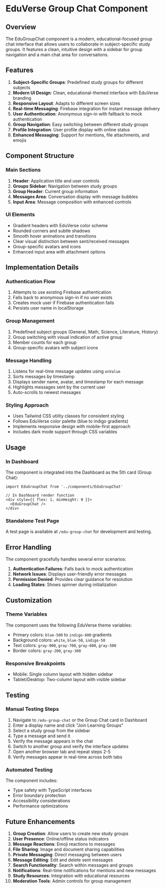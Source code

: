 # EduVerse Group Chat Component

## Overview

The EduGroupChat component is a modern, educational-focused group chat interface that allows users to collaborate in subject-specific study groups. It features a clean, intuitive design with a sidebar for group navigation and a main chat area for conversations.

## Features

1. **Subject-Specific Groups**: Predefined study groups for different subjects
2. **Modern UI Design**: Clean, educational-themed interface with EduVerse branding
3. **Responsive Layout**: Adapts to different screen sizes
4. **Real-time Messaging**: Firebase integration for instant message delivery
5. **User Authentication**: Anonymous sign-in with fallback to mock authentication
6. **Group Navigation**: Easy switching between different study groups
7. **Profile Integration**: User profile display with online status
8. **Enhanced Messaging**: Support for mentions, file attachments, and emojis

## Component Structure

### Main Sections

1. **Header**: Application title and user controls
2. **Groups Sidebar**: Navigation between study groups
3. **Group Header**: Current group information
4. **Messages Area**: Conversation display with message bubbles
5. **Input Area**: Message composition with enhanced controls

### UI Elements

- Gradient headers with EduVerse color scheme
- Rounded corners and subtle shadows
- Smooth hover animations and transitions
- Clear visual distinction between sent/received messages
- Group-specific avatars and icons
- Enhanced input area with attachment options

## Implementation Details

### Authentication Flow

1. Attempts to use existing Firebase authentication
2. Falls back to anonymous sign-in if no user exists
3. Creates mock user if Firebase authentication fails
4. Persists user name in localStorage

### Group Management

1. Predefined subject groups (General, Math, Science, Literature, History)
2. Group switching with visual indication of active group
3. Member counts for each group
4. Group-specific avatars with subject icons

### Message Handling

1. Listens for real-time message updates using `onValue`
2. Sorts messages by timestamp
3. Displays sender name, avatar, and timestamp for each message
4. Highlights messages sent by the current user
5. Auto-scrolls to newest messages

### Styling Approach

- Uses Tailwind CSS utility classes for consistent styling
- Follows EduVerse color palette (blue to indigo gradients)
- Implements responsive design with mobile-first approach
- Includes dark mode support through CSS variables

## Usage

### In Dashboard

The component is integrated into the Dashboard as the 5th card (Group Chat):

```tsx
import EduGroupChat from '../components/EduGroupChat'

// In Dashboard render function
<div style={{ flex: 1, minHeight: 0 }}>
  <EduGroupChat />
</div>
```

### Standalone Test Page

A test page is available at `/edu-group-chat` for development and testing.

## Error Handling

The component gracefully handles several error scenarios:

1. **Authentication Failures**: Falls back to mock authentication
2. **Network Issues**: Displays user-friendly error messages
3. **Permission Denied**: Provides clear guidance for resolution
4. **Loading States**: Shows spinner during initialization

## Customization

### Theme Variables

The component uses the following EduVerse theme variables:
- Primary colors: `blue-500` to `indigo-600` gradients
- Background colors: `white`, `blue-50`, `indigo-50`
- Text colors: `gray-900`, `gray-700`, `gray-600`, `gray-500`
- Border colors: `gray-200`, `gray-300`

### Responsive Breakpoints

- Mobile: Single column layout with hidden sidebar
- Tablet/Desktop: Two-column layout with visible sidebar

## Testing

### Manual Testing Steps

1. Navigate to `/edu-group-chat` or the Group Chat card in Dashboard
2. Enter a display name and click "Join Learning Groups"
3. Select a study group from the sidebar
4. Type a message and send it
5. Verify the message appears in the chat
6. Switch to another group and verify the interface updates
7. Open another browser tab and repeat steps 2-5
8. Verify messages appear in real-time across both tabs

### Automated Testing

The component includes:
- Type safety with TypeScript interfaces
- Error boundary protection
- Accessibility considerations
- Performance optimizations

## Future Enhancements

1. **Group Creation**: Allow users to create new study groups
2. **User Presence**: Online/offline status indicators
3. **Message Reactions**: Emoji reactions to messages
4. **File Sharing**: Image and document sharing capabilities
5. **Private Messaging**: Direct messaging between users
6. **Message Editing**: Edit and delete sent messages
7. **Search Functionality**: Search within messages and groups
8. **Notifications**: Real-time notifications for mentions and new messages
9. **Study Resources**: Integration with educational resources
10. **Moderation Tools**: Admin controls for group management